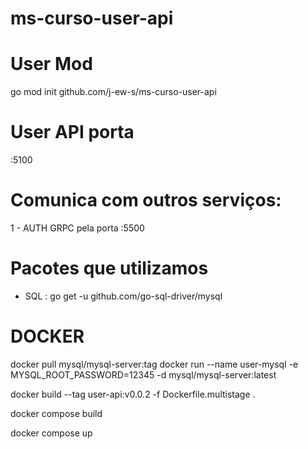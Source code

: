 # ms-curso-user-api


# User Mod
go mod init github.com/j-ew-s/ms-curso-user-api

# User API porta
:5100


# Comunica com outros serviços:

1 - AUTH GRPC   pela porta :5500 


# Pacotes que utilizamos 
- SQL : go get -u github.com/go-sql-driver/mysql


# DOCKER 

docker pull mysql/mysql-server:tag
docker run --name user-mysql -e MYSQL_ROOT_PASSWORD=12345 -d mysql/mysql-server:latest


docker build --tag user-api:v0.0.2 -f Dockerfile.multistage   .


docker compose build

docker compose up
